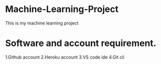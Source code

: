 # Machine-Learning-Project
This is my machine learning project
# Software and account requirement.
1.Github account
2.Heroku account
3.VS code ide
4.Git cli
